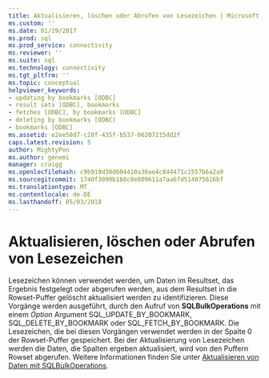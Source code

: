 ```yaml
---
title: Aktualisieren, löschen oder Abrufen von Lesezeichen | Microsoft Docs
ms.custom: ''
ms.date: 01/19/2017
ms.prod: sql
ms.prod_service: connectivity
ms.reviewer: ''
ms.suite: sql
ms.technology: connectivity
ms.tgt_pltfrm: ''
ms.topic: conceptual
helpviewer_keywords:
- updating by bookmarks [ODBC]
- result sets [ODBC], bookmarks
- fetches [ODBC], by bookmarks [ODBC]
- deleting by bookmarks [ODBC]
- bookmarks [ODBC]
ms.assetid: e2ee58d7-c28f-435f-b537-06207215dd2f
caps.latest.revision: 5
author: MightyPen
ms.author: genemi
manager: craigg
ms.openlocfilehash: c9b919d30d604410a30ae4c844471c1557b6a2a9
ms.sourcegitcommit: 1740f3090b168c0e809611a7aa6fd514075616bf
ms.translationtype: MT
ms.contentlocale: de-DE
ms.lasthandoff: 05/03/2018
---
```

# <a name="updating-deleting-or-fetching-by-bookmark"></a>Aktualisieren, löschen oder Abrufen von Lesezeichen
Lesezeichen können verwendet werden, um Daten im Resultset, das Ergebnis festgelegt oder abgerufen werden, aus dem Resultset in die Rowset-Puffer gelöscht aktualisiert werden zu identifizieren. Diese Vorgänge werden ausgeführt, durch den Aufruf von **SQLBulkOperations** mit einem *Option* Argument SQL_UPDATE_BY_BOOKMARK, SQL_DELETE_BY_BOOKMARK oder SQL_FETCH_BY_BOOKMARK. Die Lesezeichen, die bei diesen Vorgängen verwendet werden in der Spalte 0 der Rowset-Puffer gespeichert. Bei der Aktualisierung von Lesezeichen werden die Daten, die Spalten ergeben aktualisiert, wird von den Puffern Rowset abgerufen. Weitere Informationen finden Sie unter [Aktualisieren von Daten mit SQLBulkOperations](../../../odbc/reference/develop-app/updating-data-with-sqlbulkoperations.md).
